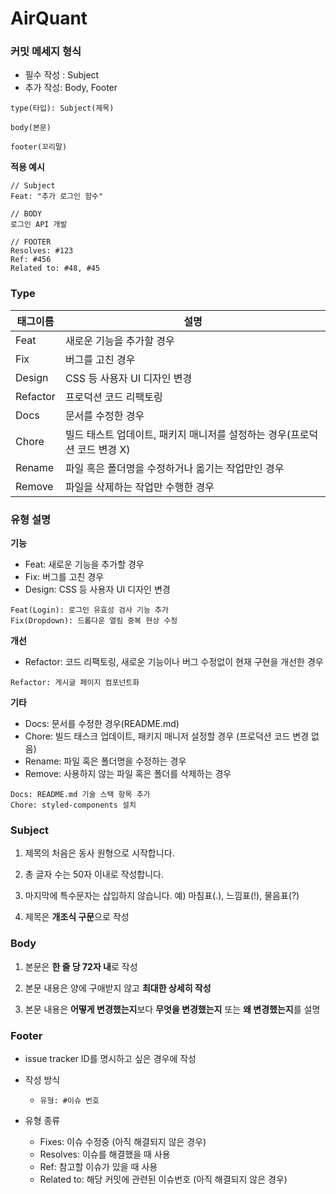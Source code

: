 # AirQuant

### **커밋 메세지 형식**

- 필수 작성 : Subject
- 추가 작성: Body, Footer

```
type(타입): Subject(제목)

body(본문)

footer(꼬리말)
```

**적용 예시**

```
// Subject
Feat: "추가 로그인 함수"

// BODY
로그인 API 개발

// FOOTER
Resolves: #123
Ref: #456
Related to: #48, #45
```

### Type

| 태그이름 | 설명                                                                      |
| -------- | ------------------------------------------------------------------------- |
| Feat     | 새로운 기능을 추가할 경우                                                 |
| Fix      | 버그를 고친 경우                                                          |
| Design   | CSS 등 사용자 UI 디자인 변경                                              |
| Refactor | 프로덕션 코드 리팩토링                                                    |
| Docs     | 문서를 수정한 경우                                                        |
| Chore    | 빌드 태스트 업데이트, 패키지 매니저를 설정하는 경우(프로덕션 코드 변경 X) |
| Rename   | 파일 혹은 폴더명을 수정하거나 옮기는 작업만인 경우                        |
| Remove   | 파일을 삭제하는 작업만 수행한 경우                                        |

### 유형 설명

**기능**

- Feat: 새로운 기능을 추가할 경우
- Fix: 버그를 고친 경우
- Design: CSS 등 사용자 UI 디자인 변경

```
Feat(Login): 로그인 유효성 검사 기능 추가
Fix(Dropdown): 드롭다운 열림 중복 현상 수정
```

**개선**

- Refactor: 코드 리팩토링, 새로운 기능이나 버그 수정없이 현재 구현을 개선한 경우

```
Refactor: 게시글 페이지 컴포넌트화
```

**기타**

- Docs: 문서를 수정한 경우(README.md)
- Chore: 빌드 태스크 업데이트, 패키지 매니저 설정할 경우 (프로덕션 코드 변경 없음)
- Rename: 파일 혹은 폴더명을 수정하는 경우
- Remove: 사용하지 않는 파일 혹은 폴더를 삭제하는 경우

```
Docs: README.md 기술 스택 항목 추가
Chore: styled-components 설치
```

### Subject

1. 제목의 처음은 동사 원형으로 시작합니다.

2. 총 글자 수는 50자 이내로 작성합니다.

3. 마지막에 특수문자는 삽입하지 않습니다. 예) 마침표(.), 느낌표(!), 물음표(?)

4. 제목은 **개조식 구문**으로 작성

### Body

1. 본문은 **한 줄 당 72자 내**로 작성

2. 본문 내용은 양에 구애받지 않고 **최대한 상세히 작성**

3. 본문 내용은 **어떻게 변경했는지**보다 **무엇을 변경했는지** 또는 **왜 변경했는지**를 설명

### Footer

- issue tracker ID를 명시하고 싶은 경우에 작성
- 작성 방식
  - `유형: #이슈 번호`
- 유형 종류

  - Fixes: 이슈 수정중 (아직 해결되지 않은 경우)
  - Resolves: 이슈를 해결했을 때 사용
  - Ref: 참고할 이슈가 있을 때 사용
  - Related to: 해당 커밋에 관련된 이슈번호 (아직 해결되지 않은 경우)

